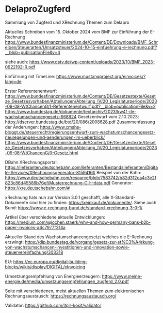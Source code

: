 # DelaproZugferd
Sammlung von Zugferd und XRechnung Themen zum Delapro

Aktuelles Schreiben vom 15. Oktober 2024 vom BMF zur Einführung der E-Rechnung: https://www.bundesfinanzministerium.de/Content/DE/Downloads/BMF_Schreiben/Steuerarten/Umsatzsteuer/2024-10-15-einfuehrung-e-rechnung.pdf?__blob=publicationFile&v=4

siehe auch: https://www.dstv.de/wp-content/uploads/2023/10/BMF_2023-0922192-R.pdf

Einführung mit TimeLine: https://www.mustangproject.org/einvoices/?lang=de

Erster Referentenentwurf: https://www.bundesfinanzministerium.de/Content/DE/Gesetzestexte/Gesetze_Gesetzesvorhaben/Abteilungen/Abteilung_IV/20_Legislaturperiode/2023-09-08-WtChancenG/1-Referentenentwurf.pdf?__blob=publicationFile&v=2
https://www.bundestag.de/dokumente/textarchiv/2023/kw41-de-wachstumschancengesetz-968824
Gesetzentwurf vom 2.10.2023: https://dserver.bundestag.de/btd/20/086/2008628.pdf
Zusammenfassung der Änderungen: https://www.cmshs-bloggt.de/steuerrecht/regierungsentwurf-zum-wachstumschancengesetz-neuregelungen-und-aenderungen-im-ueberblick/
https://www.bundesfinanzministerium.de/Content/DE/Gesetzestexte/Gesetze_Gesetzesvorhaben/Abteilungen/Abteilung_IV/20_Legislaturperiode/2023-09-08-WtChancenG/0-Gesetz.html

DBahn XRechnungsportal: https://lieferanten.deutschebahn.com/lieferanten/Bestandslieferanten/Digitale-Services/XRechnungsgenerator-8159416#
Beispiel von der Bahn: https://www.deutschebahn.com/resource/blob/7583742/b82d312ca4c3e2f823c86d45586b76ef/Musterrechnung-CII--data.pdf
Generator: https://xre.deutschebahn.com/#

xRechnung hats nun zur Version 3.0.1 geschafft, alle X-Standard-Dokumente sind hier zu finden: https://xeinkauf.de/dokumente/. Siehe auch Bund: https://www.e-rechnung-bund.de/standard-xrechnung-3-0-1/.

Artikel über verschiedene aktuelle Entwicklungen: https://medium.com/@jochen.staerk/why-and-how-germany-bans-b2b-paper-invoices-a4c7977f314a

Aktueller Stand des Wachstumschancengesetzt welches die E-Rechnung erzwingt: https://dip.bundestag.de/vorgang/gesetz-zur-st%C3%A4rkung-von-wachstumschancen-investitionen-und-innovation-sowie-steuervereinfachung/303318

EU: https://ec.europa.eu/digital-building-blocks/wikis/display/DIGITAL/eInvoicing

Umsetzungsempfehlung von Energieerzeugern: https://www.meine-energie.de/media/umsetzungsempfehlungen_zugferd_2.0.pdf

Seite mit verschiedenen, meist aktuellen Themen zum elektronischen Rechnungsaustausch: https://rechnungsaustausch.org/

Validator: https://github.com/itplr-kosit/validator

